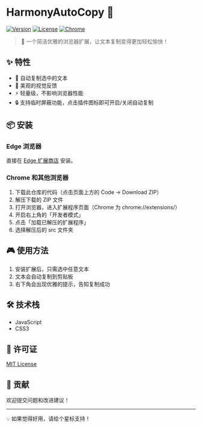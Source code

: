 # HarmonyAutoCopy 🚀

[![Version](https://img.shields.io/badge/version-1.2-blue.svg)]()
[![License](https://img.shields.io/badge/license-MIT-green.svg)]()
[![Chrome](https://img.shields.io/badge/chrome-compatible-brightgreen.svg)]()

> 🎯 一个简洁优雅的浏览器扩展，让文本复制变得更加轻松愉快！

## ✨ 特性

- 🔄 自动复制选中的文本
- 🎨 美观的视觉反馈
- ⚡ 轻量级，不影响浏览器性能
- 🔒 支持临时屏蔽功能，点击插件图标即可开启/关闭自动复制

## 📦 安装

### Edge 浏览器

直接在 [Edge 扩展商店](https://microsoftedge.microsoft.com/addons/detail/harmonyautocopy/nicjmjccokbepgflnhophhafopldbolb) 安装。

### Chrome 和其他浏览器

1. 下载此仓库的代码（点击页面上方的 Code -> Download ZIP）
2. 解压下载的 ZIP 文件
3. 打开浏览器，进入扩展程序页面（Chrome 为 chrome://extensions/）
4. 开启右上角的「开发者模式」
5. 点击「加载已解压的扩展程序」
6. 选择解压后的 src 文件夹

## 🎮 使用方法

1. 安装扩展后，只需选中任意文本
2. 文本会自动复制到剪贴板
3. 右下角会出现优雅的提示，告知复制成功

## 🛠️ 技术栈

- JavaScript
- CSS3

## 📝 许可证

[MIT License](LICENSE)

## 🤝 贡献

欢迎提交问题和改进建议！

---

💡 如果觉得好用，请给个星标支持！